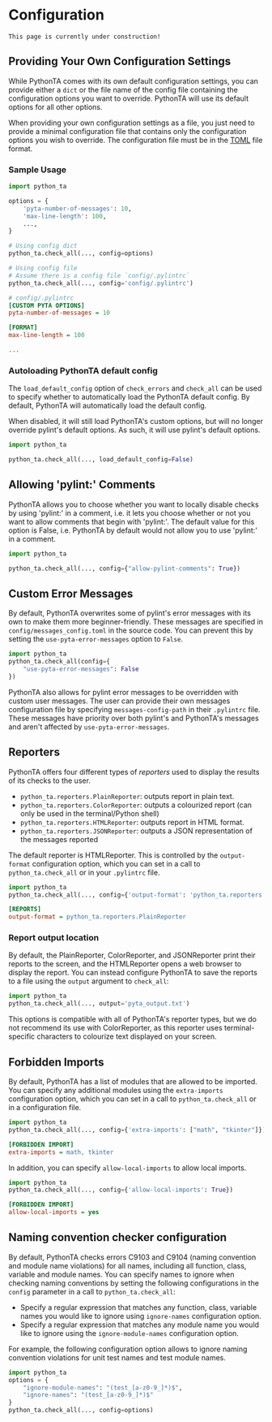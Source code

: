 # Configuration

```{note}
This page is currently under construction!
```

## Providing Your Own Configuration Settings

While PythonTA comes with its own default configuration settings, you can provide either a `dict` or the file name of the config file containing the configuration options you want to override. PythonTA will use its default options for all other options.

When providing your own configuration settings as a file, you just need to provide a minimal configuration file that contains only the configuration options you wish to override. The configuration file must be in the [TOML](https://toml.io/en/v1.0.0) file format.

### Sample Usage

```python
import python_ta

options = {
    'pyta-number-of-messages': 10,
    'max-line-length': 100,
    ...,
}

# Using config dict
python_ta.check_all(..., config=options)

# Using config file
# Assume there is a config file `config/.pylintrc`
python_ta.check_all(..., config='config/.pylintrc')
```

```ini
# config/.pylintrc
[CUSTOM PYTA OPTIONS]
pyta-number-of-messages = 10

[FORMAT]
max-line-length = 100

...
```

### Autoloading PythonTA default config

The `load_default_config` option of `check_errors` and `check_all` can be used to specify whether to automatically load the PythonTA default config. By default, PythonTA will automatically load the default config.

When disabled, it will still load PythonTA's custom options, but will no longer override pylint's default options. As such, it will use pylint's default options.

```python
import python_ta

python_ta.check_all(..., load_default_config=False)
```

## Allowing 'pylint:' Comments

PythonTA allows you to choose whether you want to locally disable checks by using 'pylint:' in a comment, i.e. it
lets you choose whether or not you want to allow comments that begin with 'pylint:'. The default value for this option is False, i.e. PythonTA by default would not allow you to use 'pylint:' in a comment.

```python
import python_ta

python_ta.check_all(..., config={"allow-pylint-comments": True})
```

## Custom Error Messages

By default, PythonTA overwrites some of pylint's error messages with its own to make them more beginner-friendly.
These messages are specified in `config/messages_config.toml` in the source code. You can prevent this by setting the
`use-pyta-error-messages` option to `False`.

```python
import python_ta
python_ta.check_all(config={
    "use-pyta-error-messages": False
})
```

PythonTA also allows for pylint error messages to be overridden with custom user messages.
The user can provide their own messages configuration file by specifying `messages-config-path` in their `.pylintrc` file.
These messages have priority over both pylint's and PythonTA's messages and aren't affected by `use-pyta-error-messages`.

## Reporters

PythonTA offers four different types of _reporters_ used to display the results of its checks to the user.

- `python_ta.reporters.PlainReporter`: outputs report in plain text.
- `python_ta.reporters.ColorReporter`: outputs a colourized report (can only be used in the terminal/Python shell)
- `python_ta.reporters.HTMLReporter`: outputs report in HTML format.
- `python_ta.reporters.JSONReporter`: outputs a JSON representation of the messages reported

The default reporter is HTMLReporter.
This is controlled by the `output-format` configuration option, which you can set in a call to `python_ta.check_all` or in your `.pylintrc` file.

```python
import python_ta
python_ta.check_all(..., config={'output-format': 'python_ta.reporters.PlainReporter'})
```

```ini
[REPORTS]
output-format = python_ta.reporters.PlainReporter
```

### Report output location

By default, the PlainReporter, ColorReporter, and JSONReporter print their reports to the screen,
and the HTMLReporter opens a web browser to display the report.
You can instead configure PythonTA to save the reports to a file using the `output` argument to `check_all`:

```python
import python_ta
python_ta.check_all(..., output='pyta_output.txt')
```

This options is compatible with all of PythonTA's reporter types, but we do not recommend its use with ColorReporter,
as this reporter uses terminal-specific characters to colourize text displayed on your screen.

## Forbidden Imports

By default, PythonTA has a list of modules that are allowed to be imported. You can specify any additional modules using the `extra-imports` configuration option, which you can set in a call to `python_ta.check_all` or in a configuration file.

```python
import python_ta
python_ta.check_all(..., config={'extra-imports': ["math", "tkinter"]})
```

```ini
[FORBIDDEN IMPORT]
extra-imports = math, tkinter
```

In addition, you can specify `allow-local-imports` to allow local imports.

```python
import python_ta
python_ta.check_all(..., config={'allow-local-imports': True})
```

```ini
[FORBIDDEN IMPORT]
allow-local-imports = yes
```

## Naming convention checker configuration

By default, PythonTA checks errors C9103 and C9104 (naming convention and module name violations) for all names, including all function, class, variable and module names.
You can specify names to ignore when checking naming conventions by setting the following configurations in the `config` parameter in a call to `python_ta.check_all`:

- Specify a regular expression that matches any function, class, variable names you would like to ignore using `ignore-names` configuration option.
- Specify a regular expression that matches any module name you would like to ignore using the `ignore-module-names` configuration option.

For example, the following configuration option allows to ignore naming convention violations for unit test names and test module names.

```python
import python_ta
options = {
    "ignore-module-names": "(test_[a-z0-9_]*)$",
    "ignore-names": "(test_[a-z0-9_]*)$"
}
python_ta.check_all(..., config=options)
```
